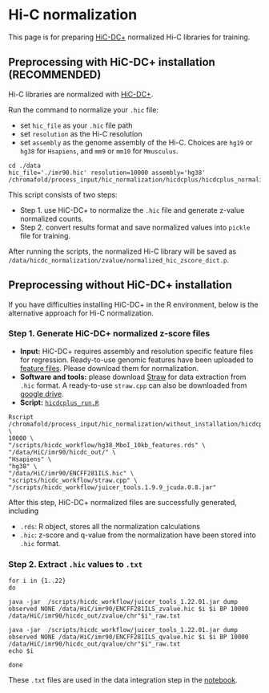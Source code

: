 # Hi-C normalization 

This page is for preparing [HiC-DC+](https://github.com/mervesa/HiCDCPlus) normalized Hi-C libraries for training. 

## Preprocessing with HiC-DC+ installation **(RECOMMENDED)**

Hi-C libraries are normalized with [HiC-DC+](https://github.com/mervesa/HiCDCPlus). 

Run the command to normalize your `.hic` file:
- set `hic_file` as your `.hic` file path
- set `resolution` as the Hi-C resolution
- set `assembly` as the genome assembly of the Hi-C. Choices are `hg19` or `hg38` for `Hsapiens`, and `mm9` or `mm10` for `Mmusculus`. 

```
cd ./data
hic_file='./imr90.hic' resolution=10000 assembly='hg38' /chromafold/process_input/hic_normalization/hicdcplus/hicdcplus_normalization.sh
```

This script consists of two steps:
- Step 1. use HiC-DC+ to normalize the `.hic` file and generate z-value normalized counts.
- Step 2. convert results format and save normalized values into `pickle` file for training. 

After running the scripts, the normalized Hi-C library will be saved as `/data/hicdc_normalization/zvalue/normalized_hic_zscore_dict.p`.

## Preprocessing without HiC-DC+ installation

If you have difficulties installing HiC-DC+ in the R environment, below is the alternative approach for Hi-C normalization. 

### **Step 1**. Generate HiC-DC+ normalized z-score files

- **Input:** HiC-DC+ requires assembly and resolution specific feature files for regression. Ready-to-use genomic features have been uploaded to [feature files](https://drive.google.com/drive/folders/1084P15MIrYeS13_ynpx2fbu11HTDszOt?usp=sharing). Please download them for normalization. 
- **Software and tools:** please download [Straw](https://github.com/aidenlab/straw) for data extraction from `.hic` format. A ready-to-use `straw.cpp` can also be downloaded from [google drive](https://drive.google.com/drive/folders/11BSDjUA4fb9uLnAqSFXjKZWQbzVadSIn?usp=sharing).
- **Script:** [`hicdcplus_run.R`](https://github.com/viannegao/ChromaFold/blob/main/process%20input/hic_normalization/hicdcplus_run.R)

```
Rscript /chromafold/process_input/hic_normalization/without_installation/hicdcplus_run.R \
10000 \
"/scripts/hicdc_workflow/hg38_MboI_10kb_features.rds" \
"/data/HiC/imr90/hicdc_out/" \
"Hsapiens" \
"hg38" \
"/data/HiC/imr90/ENCFF281ILS.hic" \
"scripts/hicdc_workflow/straw.cpp" \
"/scripts/hicdc_workflow/juicer_tools.1.9.9_jcuda.0.8.jar" 
```

After this step, HiC-DC+ normalized files are successfully generated, including 
- `.rds`: R object, stores all the normalization calculations
- `.hic`: z-score and q-value from the normalization have been stored into `.hic` format. 

### **Step 2**. Extract `.hic` values to `.txt`

```
for i in {1..22}
do

java -jar  /scripts/hicdc_workflow/juicer_tools_1.22.01.jar dump observed NONE /data/HiC/imr90/ENCFF281ILS_zvalue.hic $i $i BP 10000 /data/HiC/imr90/hicdc_out/zvalue/chr"$i"_raw.txt

java -jar  /scripts/hicdc_workflow/juicer_tools_1.22.01.jar dump observed NONE /data/HiC/imr90/ENCFF281ILS_qvalue.hic $i $i BP 10000 /data/HiC/imr90/hicdc_out/qvalue/chr"$i"_raw.txt
echo $i

done
```

These `.txt` files are used in the data integration step in the [notebook](https://github.com/viannegao/ChromaFold/blob/main/process%20input/Process%20Input%20-%20Hi-C.ipynb).